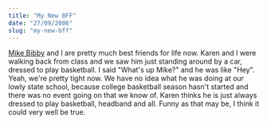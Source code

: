 ```yaml
---
title: "My New BFF"
date: "27/09/2006"
slug: "my-new-bff"
---
```


[Mike Bibby](http://www.nba.com/playerfile/mike_bibby/index.html) and I are pretty much best friends for life now. Karen and I were walking back from class and we saw him just standing around by a car, dressed to play basketball. I said "What's up Mike?" and he was like "Hey". Yeah, we're pretty tight now. We have no idea what he was doing at our lowly state school, because college basketball season hasn't started and there was no event going on that we know of. Karen thinks he is just always dressed to play basketball, headband and all. Funny as that may be, I think it could very well be true.